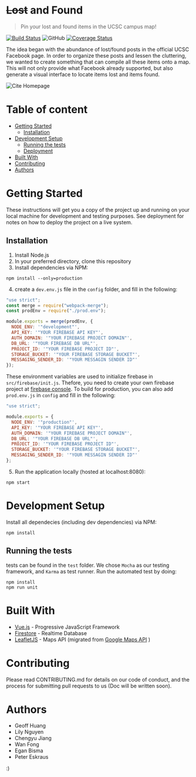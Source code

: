 # ~~Lost~~ and Found

> Pin your lost and found items in the UCSC campus map!

[![Build Status](https://travis-ci.org/VVNoodle/Lo-Fo.svg?branch=BACKUP-MASTER)](https://travis-ci.org/VVNoodle/Lo-Fo) ![GitHub](https://img.shields.io/github/license/mashape/apistatus.svg) [![Coverage Status](https://coveralls.io/repos/github/VVNoodle/LoFo/badge.svg)](https://coveralls.io/github/VVNoodle/LoFo)

The idea began with the abundance of lost/found posts in the official UCSC Facebook page. In order to organize these posts and lessen the cluttering, we wanted to create something that can compile all these items onto a map. This will not only provide what Facebook already supported, but also generate a visual interface to locate items lost and items found.

![Cite Homepage](https://i.imgur.com/b0WYjKG.png "Cite Homepage")

# Table of content

- [Getting Started](#getting-started)
  - [Installation](#installation)
- [Development Setup](#development-setup)
  - [Running the tests](#running-the-tests)
  - [Deployment](#deployment)
- [Built With](#built-with)
- [Contributing](#contributing)
- [Authors](#authors)

# Getting Started

These instructions will get you a copy of the project up and running on your local machine for development and testing purposes. See deployment for notes on how to deploy the project on a live system.

## Installation

1. Install Node.js
2. In your preferred directory, clone this repository
3. Install dependencies via NPM:

```
npm install --only=production
```

4. create a `dev.env.js` file in the `config` folder, and fill in the following:

```javascript
"use strict";
const merge = require("webpack-merge");
const prodEnv = require("./prod.env");

module.exports = merge(prodEnv, {
  NODE_ENV: '"development"',
  API_KEY: '"YOUR FIREBASE API KEY"',
  AUTH_DOMAIN: '"YOUR FIREBASE PROJECT DOMAIN"',
  DB_URL: '"YOUR FIREBASE DB URL"',
  PROJECT_ID: '"YOUR FIREBASE PROJECT ID"',
  STORAGE_BUCKET: '"YOUR FIREBASE STORAGE BUCKET"',
  MESSAGING_SENDER_ID: '"YOUR MESSAGIN SENDER ID"'
});
```

These environment variables are used to initialize firebase in `src/firebase/init.js`. Thefore, you need to create your own firebase project at [firebase console](https://console.firebase.google.com). To build for production, you can also add `prod.env.js` in `config` and fill in the following:

```javascript
"use strict";

module.exports = {
  NODE_ENV: '"production"',
  API_KEY: '"YOUR FIREBASE API KEY"',
  AUTH_DOMAIN: '"YOUR FIREBASE PROJECT DOMAIN"',
  DB_URL: '"YOUR FIREBASE DB URL"',
  PROJECT_ID: '"YOUR FIREBASE PROJECT ID"',
  STORAGE_BUCKET: '"YOUR FIREBASE STORAGE BUCKET"',
  MESSAGING_SENDER_ID: '"YOUR MESSAGIN SENDER ID"'
};
```

5. Run the application locally (hosted at localhost:8080):

```
npm start
```

# Development Setup

Install all dependecies (including dev dependencies) via NPM:

```
npm install
```

## Running the tests

tests can be found in the `test` folder. We chose `Mocha` as our testing framework, and `Karma` as test runner. Run the automated test by doing:

```
npm install
npm run unit
```

# Built With

- [Vue.js](https://vuejs.org) - Progressive JavaScript Framework
- [Firestore](https://firebase.google.com/docs/firestore/) - Realtime Database
- [LeafletJS](https://leafletjs.com) - Maps API (migrated from [Google Maps API](https://www.eventsofa.de/campus/migrating-away-from-google-maps-and-cutting-costs-by-99/) )

# Contributing

Please read CONTRIBUTING.md for details on our code of conduct, and the process for submitting pull requests to us (Doc will be written soon).

# Authors

- Geoff Huang
- Lily Nguyen
- Chengyu Jiang
- Wan Fong
- Egan Bisma
- Peter Eskraus

:)

